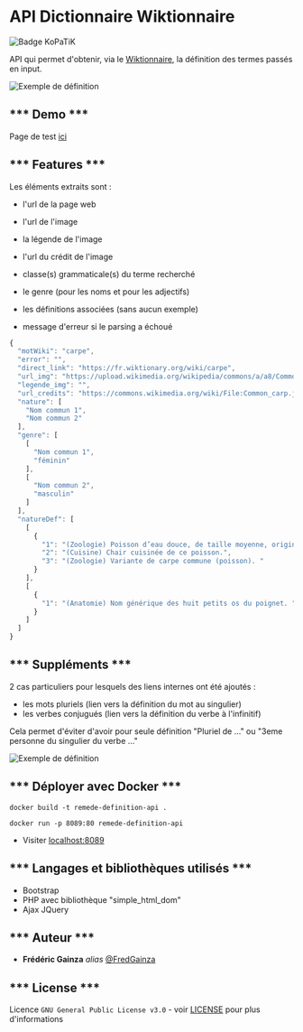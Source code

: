 # API Dictionnaire Wiktionnaire

![Badge KoPaTiK](https://img.shields.io/badge/KoPaTiK-Agency-blue "Badge KoPaTiK")

API qui permet d'obtenir, via le [Wiktionnaire](https://fr.wiktionary.org), la définition des termes passés en input.


![Exemple de définition](assets/img/exemple-def.jpg "Exemple de définition obtenue")  

## *** Demo ***

Page de test [ici](https://api-definition.fgainza.fr)  


## *** Features ***

Les éléments extraits sont :

* l'url de la page web
* l'url de l'image
* la légende de l'image
* l'url du crédit de l'image

* classe(s) grammaticale(s) du terme recherché
* le genre (pour les noms et pour les adjectifs)
* les définitions associées (sans aucun exemple)

* message d'erreur si le parsing a échoué

```javascript
{
  "motWiki": "carpe",
  "error": "",
  "direct_link": "https://fr.wiktionary.org/wiki/carpe",
  "url_img": "https://upload.wikimedia.org/wikipedia/commons/a/a8/Common_carp.jpg",
  "legende_img": "",
  "url_credits": "https://commons.wikimedia.org/wiki/File:Common_carp.jpg?uselang=fr",
  "nature": [
    "Nom commun 1",
    "Nom commun 2"
  ],
  "genre": [
    [
      "Nom commun 1",
      "féminin"
    ],
    [
      "Nom commun 2",
      "masculin"
    ]
  ],
  "natureDef": [
    [
      {
        "1": "(Zoologie) Poisson d’eau douce, de taille moyenne, originaire d'Asie (Chine surtout), de la famille des cyprinidés (Cyprinidae), comestible. ",
        "2": "(Cuisine) Chair cuisinée de ce poisson.",
        "3": "(Zoologie) Variante de carpe commune (poisson). "
      }
    ],
    [
      {
        "1": "(Anatomie) Nom générique des huit petits os du poignet. "
      }
    ]
  ]
}
```  


## *** Suppléments ***

2 cas particuliers pour lesquels des liens internes ont été ajoutés :

* les mots pluriels (lien vers la définition du mot au singulier)
* les verbes conjugués (lien vers la définition du verbe à l'infinitif)

Cela permet d'éviter d'avoir pour seule définition "Pluriel de ..." ou "3eme personne du singulier du verbe ..."


![Exemple de définition](assets/img/exemple-pluriel.jpg "Exemple de double définition")  

## *** Déployer avec Docker ***

```shell
docker build -t remede-definition-api .
```

```shell
docker run -p 8089:80 remede-definition-api
```

- Visiter [localhost:8089](http://localhost:8089)

## *** Langages et bibliothèques utilisés ***

* Bootstrap
* PHP avec bibliothèque "simple_html_dom"
* Ajax JQuery   


## *** Auteur ***

* **Frédéric Gainza** _alias_ [@FredGainza](https://github.com/FredGainza)  


## *** License ***

Licence ``GNU General Public License v3.0`` - voir [LICENSE](LICENSE) pour plus d'informations

